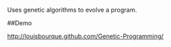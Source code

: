 Uses genetic algorithms to evolve a program.

##Demo

http://louisbourque.github.com/Genetic-Programming/